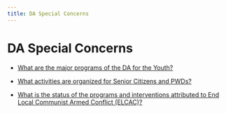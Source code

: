 ```yaml
---
title: DA Special Concerns
---
```


# DA Special Concerns


 - [What are the major programs of the DA for the Youth?](/other-priority-programs-and-projects/da-special-concerns/what-are-the-major-programs-of-the-da-for-the-youth)
    
 - [What activities are organized for Senior Citizens and PWDs?](/other-priority-programs-and-projects/da-special-concerns/what-activities-are-organized-for-senior-citizens-and-pwds)
    
 - [What is the status of the programs and interventions attributed to End Local Communist Armed Conflict (ELCAC)?](/other-priority-programs-and-projects/da-special-concerns/what-is-the-status-of-the-programs-and-interventions-attributed-to-end-local-communist-armed-conflic)
    
